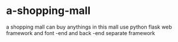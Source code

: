 # a-shopping-mall
a shopping mall can buy anythings in this mall
use python flask web framework and font -end and back -end separate framework
